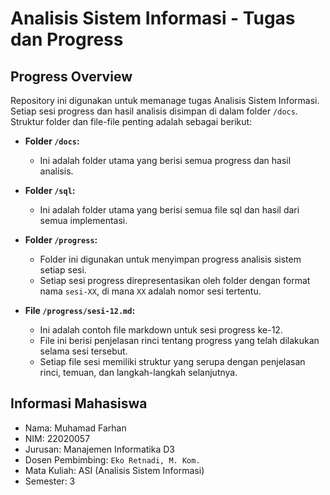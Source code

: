 # Analisis Sistem Informasi - Tugas dan Progress

## Progress Overview

Repository ini digunakan untuk memanage tugas Analisis Sistem Informasi. Setiap sesi progress dan hasil analisis disimpan di dalam folder `/docs`. Struktur folder dan file-file penting adalah sebagai berikut:

- **Folder `/docs`:**
  - Ini adalah folder utama yang berisi semua progress dan hasil analisis.
- **Folder `/sql`:**
  - Ini adalah folder utama yang berisi semua file sql dan hasil dari semua implementasi.
- **Folder `/progress`:**

  - Folder ini digunakan untuk menyimpan progress analisis sistem setiap sesi.
  - Setiap sesi progress direpresentasikan oleh folder dengan format nama `sesi-XX`, di mana `XX` adalah nomor sesi tertentu.

- **File `/progress/sesi-12.md`:**
  - Ini adalah contoh file markdown untuk sesi progress ke-12.
  - File ini berisi penjelasan rinci tentang progress yang telah dilakukan selama sesi tersebut.
  - Setiap file sesi memiliki struktur yang serupa dengan penjelasan rinci, temuan, dan langkah-langkah selanjutnya.

## Informasi Mahasiswa

- Nama: Muhamad Farhan
- NIM: 22020057
- Jurusan: Manajemen Informatika D3
- Dosen Pembimbing: `Eko Retnadi, M. Kom.`
- Mata Kuliah: ASI (Analisis Sistem Informasi)
- Semester: 3
